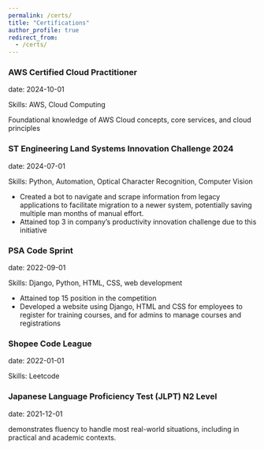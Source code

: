 ```yaml
---
permalink: /certs/
title: "Certifications"
author_profile: true
redirect_from:
  - /certs/
---
```


### AWS Certified Cloud Practitioner

date: 2024-10-01

Skills: AWS, Cloud Computing

Foundational knowledge of AWS Cloud concepts, core services, and cloud principles

### ST Engineering Land Systems Innovation Challenge 2024

date: 2024-07-01

Skills: Python, Automation, Optical Character Recognition, Computer Vision

- Created a bot to navigate and scrape information from legacy applications to facilitate migration to a newer system, potentially saving multiple man months of manual effort.
- Attained top 3 in company’s productivity innovation challenge due to this initiative

### PSA Code Sprint

date: 2022-09-01

Skills: Django, Python, HTML, CSS, web development

- Attained top 15 position in the competition
- Developed a website using Django, HTML and CSS for employees to register for training courses, and for admins to manage courses and registrations

### Shopee Code League

date: 2022-01-01

Skills: Leetcode

### Japanese Language Proficiency Test (JLPT) N2 Level

date: 2021-12-01

demonstrates fluency to handle most real-world situations, including in practical and academic contexts.
